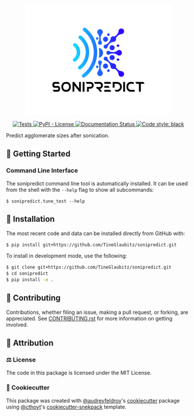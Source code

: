 
<p align="center">
  <img src="https://github.com/TineGlaubitz/sonipredict/raw/main/docs/source/figs/logo.png" height="300">
</p>

<p align="center">
    <a href="https://github.com/TineGlaubitz/sonipredict/actions?query=workflow%3ATests">
        <img alt="Tests" src="https://github.com/TineGlaubitz/sonipredict/workflows/Tests/badge.svg" />
    </a>
    <a href="https://github.com/TineGlaubitz/sonipredict/blob/main/LICENSE">
        <img alt="PyPI - License" src="https://img.shields.io/pypi/l/sonipredict" />
    </a>
    <a href='https://sonipredict.readthedocs.io/en/latest/?badge=latest'>
        <img src='https://readthedocs.org/projects/sonipredict/badge/?version=latest' alt='Documentation Status' />
    </a>
    <a href='https://github.com/psf/black'>
        <img src='https://img.shields.io/badge/code%20style-black-000000.svg' alt='Code style: black' />
    </a>
</p>

Predict agglomerate sizes after sonication.

## 💪 Getting Started

### Command Line Interface

The sonipredict command line tool is automatically installed. It can
be used from the shell with the `--help` flag to show all subcommands:

```shell
$ sonipredict.tune_test --help
```


## 🚀 Installation

<!-- Uncomment this section after your first ``tox -e finish``
The most recent release can be installed from
[PyPI](https://pypi.org/project/sonipredict/) with:

```bash
$ pip install sonipredict
```
-->

The most recent code and data can be installed directly from GitHub with:

```bash
$ pip install git+https://github.com/TineGlaubitz/sonipredict.git
```

To install in development mode, use the following:

```bash
$ git clone git+https://github.com/TineGlaubitz/sonipredict.git
$ cd sonipredict
$ pip install -e .
```

## 👐 Contributing

Contributions, whether filing an issue, making a pull request, or forking, are appreciated. See
[CONTRIBUTING.rst](https://github.com/TineGlaubitz/sonipredict/blob/master/CONTRIBUTING.rst) for more information on getting involved.

## 👋 Attribution

### ⚖️ License

The code in this package is licensed under the MIT License.

<!--
### 📖 Citation

Citation goes here!
-->

<!--
### 🎁 Support

This project has been supported by the following organizations (in alphabetical order):

- [Harvard Program in Therapeutic Science - Laboratory of Systems Pharmacology](https://hits.harvard.edu/the-program/laboratory-of-systems-pharmacology/)

-->

<!--
### 💰 Funding

This project has been supported by the following grants:

| Funding Body | Program                                                                                                                       | Grant         |
| ------------ | ----------------------------------------------------------------------------------------------------------------------------- | ------------- |
| DARPA        | [Automating Scientific Knowledge Extraction (ASKE)](https://www.darpa.mil/program/automating-scientific-knowledge-extraction) | HR00111990009 |
-->

### 🍪 Cookiecutter

This package was created with [@audreyfeldroy](https://github.com/audreyfeldroy)'s
[cookiecutter](https://github.com/cookiecutter/cookiecutter) package using [@cthoyt](https://github.com/cthoyt)'s
[cookiecutter-snekpack](https://github.com/cthoyt/cookiecutter-snekpack) template.
<!-- 
## 🛠️ For Developers

<details>
  <summary>See developer instrutions</summary>

  
The final section of the README is for if you want to get involved by making a code contribution.

### ❓ Testing

After cloning the repository and installing `tox` with `pip install tox`, the unit tests in the `tests/` folder can be
run reproducibly with:

```shell
$ tox
```

Additionally, these tests are automatically re-run with each commit in a [GitHub Action](https://github.com/TineGlaubitz/sonipredict/actions?query=workflow%3ATests).

### 📦 Making a Release

After installing the package in development mode and installing
`tox` with `pip install tox`, the commands for making a new release are contained within the `finish` environment
in `tox.ini`. Run the following from the shell:

```shell
$ tox -e finish
```

This script does the following:

1. Uses BumpVersion to switch the version number in the `setup.cfg` and
   `src/sonipredict/version.py` to not have the `-dev` suffix
2. Packages the code in both a tar archive and a wheel
3. Uploads to PyPI using `twine`. Be sure to have a `.pypirc` file configured to avoid the need for manual input at this
   step
4. Push to GitHub. You'll need to make a release going with the commit where the version was bumped.
5. Bump the version to the next patch. If you made big changes and want to bump the version by minor, you can
   use `tox -e bumpversion minor` after.
</details> -->
